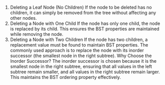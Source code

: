 1. Deleting a Leaf Node (No Children)
If the node to be deleted has no children, it can simply be removed from the tree without affecting any other nodes.
2. Deleting a Node with One Child
If the node has only one child, the node is replaced by its child. This ensures the BST properties are maintained while removing the node.
3. Deleting a Node with Two Children
If the node has two children, a replacement value must be found to maintain BST properties. The commonly used approach is to replace the node with its inorder successor (the smallest node in the right subtree).
Why Choose the Inorder Successor?
The inorder successor is chosen because it is the smallest node in the right subtree, ensuring that all values in the left subtree remain smaller, and all values in the right subtree remain larger. This maintains the BST ordering property effectively.

